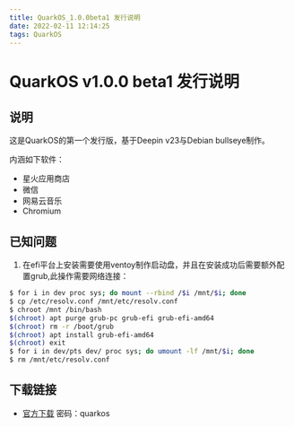 ```yaml
---
title: QuarkOS_1.0.0beta1 发行说明
date: 2022-02-11 12:14:25
tags: QuarkOS
---
```

# QuarkOS v1.0.0 beta1 发行说明
## 说明
这是QuarkOS的第一个发行版，基于Deepin v23与Debian bullseye制作。

内涵如下软件：
* 星火应用商店
* 微信
* 网易云音乐
* Chromium

## 已知问题
 1. 在efi平台上安装需要使用ventoy制作启动盘，并且在安装成功后需要额外配置grub,此操作需要网络连接：
 ```bash
 $ for i in dev proc sys; do mount --rbind /$i /mnt/$i; done
 $ cp /etc/resolv.conf /mnt/etc/resolv.conf
 $ chroot /mnt /bin/bash
 $(chroot) apt purge grub-pc grub-efi grub-efi-amd64
 $(chroot) rm -r /boot/grub
 $(chroot) apt install grub-efi-amd64
 $(chroot) exit
 $ for i in dev/pts dev/ proc sys; do umount -lf /mnt/$i; done
 $ rm /mnt/etc/resolv.conf
```
## 下载链接
* [官方下载]() 密码：quarkos